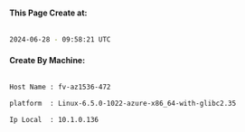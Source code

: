
   
#### This Page Create at:

```bash

2024-06-28 - 09:58:21 UTC

```

#### Create By Machine:

```bash

Host Name : fv-az1536-472

platform  : Linux-6.5.0-1022-azure-x86_64-with-glibc2.35

Ip Local  : 10.1.0.136

```

